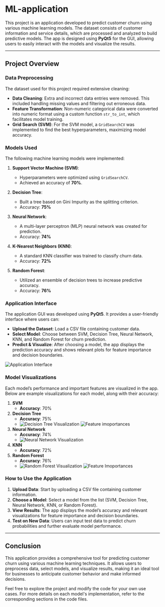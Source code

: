 # ML-application

This project is an application developed to predict customer churn using various machine learning models. The dataset consists of customer information and service details, which are processed and analyzed to build predictive models. The app is designed using **PyQt5** for the GUI, allowing users to easily interact with the models and visualize the results.

---

## Project Overview

### Data Preprocessing
The dataset used for this project required extensive cleaning:
- **Data Cleaning**: Extra and incorrect data entries were removed. This included handling missing values and filtering out erroneous data.
- **Feature Transformation**: Non-numeric categorical data were converted into numeric format using a custom function `str_to_int`, which facilitates model training.
- **Grid Search (SVM)**: For the SVM model, a `GridSearchCV` was implemented to find the best hyperparameters, maximizing model accuracy.

### Models Used
The following machine learning models were implemented:
1. **Support Vector Machine (SVM)**: 
   - Hyperparameters were optimized using `GridSearchCV`.
   - Achieved an accuracy of **70%**.
   
2. **Decision Tree**:
   - Built a tree based on Gini Impurity as the splitting criterion.
   - Accuracy: **75%**
   
3. **Neural Network**:
   - A multi-layer perceptron (MLP) neural network was created for prediction.
   - Accuracy: **74%**
   
4. **K-Nearest Neighbors (KNN)**:
   - A standard KNN classifier was trained to classify churn data.
   - Accuracy: **72%**
   
5. **Random Forest**:
   - Utilized an ensemble of decision trees to increase predictive accuracy.
   - Accuracy: **76%**

### Application Interface
The application GUI was developed using **PyQt5**. It provides a user-friendly interface where users can:
- **Upload the Dataset**: Load a CSV file containing customer data.
- **Select Model**: Choose between SVM, Decision Tree, Neural Network, KNN, and Random Forest for churn prediction.
- **Predict & Visualize**: After choosing a model, the app displays the prediction accuracy and shows relevant plots for feature importance and decision boundaries.

![Application Interface](./Application.jpg)

### Model Visualizations
Each model’s performance and important features are visualized in the app. Below are example visualizations for each model, along with their accuracy:

1. **SVM**
   - **Accuracy**: 70%
2. **Decision Tree**
   - **Accuracy**: 75%
   - ![Decision Tree Visualization](./Decision_tree.png)
     ![Feature imoportances](./feature_importance_adaboost_decision_tree.png)
3. **Neural Network**
   - **Accuracy**: 74%
   - ![Neural Network Visualization](./neural_network_structure.png)
4. **KNN**
   - **Accuracy**: 72%
5. **Random Forest**
   - **Accuracy**: 76%
   - ![Random Forest Visualization](./random_forest.png)
    ![Feature Imoportances](./feature_importance_random_forest.png)

### How to Use the Application
1. **Upload Data**: Start by uploading a CSV file containing customer information.
2. **Choose a Model**: Select a model from the list (SVM, Decision Tree, Neural Network, KNN, or Random Forest).
3. **View Results**: The app displays the model’s accuracy and relevant visualizations for feature importance and decision boundaries.
4. **Test on New Data**: Users can input test data to predict churn probabilities and further evaluate model performance.

---

## Conclusion
This application provides a comprehensive tool for predicting customer churn using various machine learning techniques. It allows users to preprocess data, select models, and visualize results, making it an ideal tool for businesses to anticipate customer behavior and make informed decisions.

Feel free to explore the project and modify the code for your own use cases. For more details on each model's implementation, refer to the corresponding sections in the code files.
